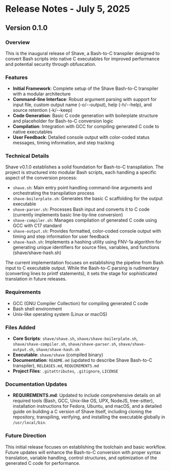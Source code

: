 # Release Notes - July 5, 2025

## Version 0.1.0

### Overview

This is the inaugural release of Shave, a Bash-to-C transpiler designed to convert Bash scripts into native C executables for improved performance and potential security through obfuscation.

### Features

- **Initial Framework**: Complete setup of the Shave Bash-to-C transpiler with a modular architecture
- **Command-line Interface**: Robust argument parsing with support for input file, custom output name (-o/--output), help (-h/--help), and source retention (-k/--keep)
- **Code Generation**: Basic C code generation with boilerplate structure and placeholder for Bash-to-C conversion logic
- **Compilation**: Integration with GCC for compiling generated C code to native executables
- **User Feedback**: Detailed console output with color-coded status messages, timing information, and step tracking

### Technical Details

Shave v0.1.0 establishes a solid foundation for Bash-to-C transpilation. The project is structured into modular Bash scripts, each handling a specific aspect of the conversion process:

- `shave.sh`: Main entry point handling command-line arguments and orchestrating the transpilation process
- `shave-boilerplate.sh`: Generates the basic C scaffolding for the output executable
- `shave-parser.sh`: Processes Bash input and converts it to C code (currently implements basic line-by-line conversion)
- `shave-compiler.sh`: Manages compilation of generated C code using GCC with C17 standard
- `shave-output.sh`: Provides formatted, color-coded console output with timing and step information for user feedback
- `shave-hash.sh`: Implements a hashing utility using FNV-1a algorithm for generating unique identifiers for source files, variables, and functions (shave/shave-hash.sh)

The current implementation focuses on establishing the pipeline from Bash input to C executable output. While the Bash-to-C parsing is rudimentary (converting lines to printf statements), it sets the stage for sophisticated translation in future releases.

### Requirements

- GCC (GNU Compiler Collection) for compiling generated C code
- Bash shell environment
- Unix-like operating system (Linux or macOS)

### Files Added

- **Core Scripts**: `shave/shave.sh`, `shave/shave-boilerplate.sh`, `shave/shave-compiler.sh`, `shave/shave-parser.sh`, `shave/shave-output.sh`, `shave/shave-hash.sh`
- **Executable**: `shave/shave` (compiled binary)
- **Documentation**: `README.md` (updated to describe Shave Bash-to-C transpiler), `RELEASES.md`, `REQUIREMENTS.md`
- **Project Files**: `.gitattributes`, `.gitignore`, `LICENSE`

### Documentation Updates

- **REQUIREMENTS.md**: Updated to include comprehensive details on all required tools (Bash, GCC, Unix-like OS, UPX, NodeJS, tree-sitter), installation instructions for Fedora, Ubuntu, and macOS, and a detailed guide on building a C version of Shave itself, including cloning the repository, transpiling, verifying, and installing the executable globally in `/usr/local/bin`.

### Future Direction

This initial release focuses on establishing the toolchain and basic workflow. Future updates will enhance the Bash-to-C conversion with proper syntax translation, variable handling, control structures, and optimization of the generated C code for performance.

